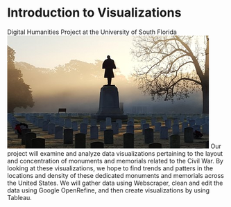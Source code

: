 # Introduction to Visualizations
Digital Humanities Project at the University of South Florida
![Photo curtesy of the National Park Service](./imgs/nps-cemetery.jpg)
Our project will examine and analyze data visualizations pertaining to the layout and concentration of monuments and memorials related to the Civil War. By looking at these visualizations, we hope to find trends and patters in the locations and density of these dedicated monuments and memorials across the United States. We will gather data using Webscraper, clean and edit the data using Google OpenRefine, and then create visualizations by using Tableau.
